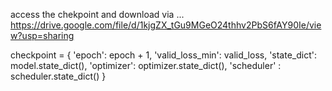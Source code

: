 access the chekpoint and download via ...  
https://drive.google.com/file/d/1kjgZX_tGu9MGeO24thhv2PbS6fAY90Ie/view?usp=sharing


checkpoint = { 'epoch': epoch + 1, 'valid_loss_min': valid_loss, 'state_dict': model.state_dict(), 'optimizer': optimizer.state_dict(), 'scheduler' : scheduler.state_dict() }
